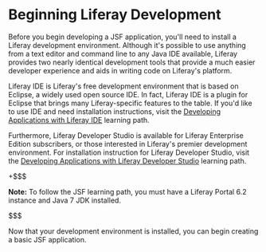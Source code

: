 # Beginning Liferay Development [](id=beginning-liferay-development)

Before you begin developing a JSF application, you'll need to install a Liferay
development environment. Although it's possible to use anything from a text
editor and command line to any Java IDE available, Liferay provides two nearly
identical development tools that provide a much easier developer experience and
aids in writing code on Liferay's platform. 

Liferay IDE is Liferay's free development environment that is based on Eclipse,
a widely used open source IDE. In fact, Liferay IDE is a plugin for Eclipse that
brings many Liferay-specific features to the table. If you'd like to use IDE and
need installation instructions, visit the
[Developing Applications with Liferay IDE](/develop/learning-paths/-/knowledge_base/6-2/developing-apps-with-liferay-ide)
learning path. 

Furthermore, Liferay Developer Studio is available for Liferay Enterprise
Edition subscribers, or those interested in Liferay's premier development
environment. For installation instruction for Liferay Developer Studio, visit
the 
[Developing Applications with Liferay Developer Studio](https://dev.liferay.com/develop/learning-paths/-/knowledge_base/6-2/developing-applications-with-liferay-developer-stu)
learning path. 

+$$$

**Note:** To follow the JSF learning path, you must have a Liferay Portal 6.2
instance and Java 7 JDK installed. 

$$$

Now that your development environment is installed, you can begin creating a
basic JSF application. 
